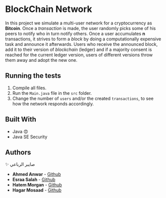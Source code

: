 # BlockChain Network

In this project we simulate a multi-user network for a cryptocurrency as **Bitcoin**. Once a *transaction* is made, the user randomly picks some of his peers to notify who in turn notify others. Once a user accumulates **n** transactions, it strives to form a *block* by doing a computationally expensive task and announce it afterwards. Users who receive the announced block, add it to their version of *blockchain* (ledger) and if a majority consent is reached for the current ledger version, users of different versions throw them away and adopt the new one.

## Running the tests
1. Compile all files.
2. Run the `Main.java` file in the `src` folder.
3. Change the number of `users` and/or the created `transactions`, to see how the network responds accordingly.


## Built With

* Java :heart_eyes:
* Java SE Security

## Authors
 :sparkles: صايبر الرباعي
* **Ahmed Anwar**	- [Github](https://github.com/Ahmed-anwar)
* **Esraa Salah**	- [Github](https://github.com/EsraaaSalah)
* **Hatem Morgan**	- [Github](https://github.com/HatemMorgan)
* **Hagar Mosaad**	- [Github](https://github.com/hagary)
